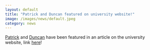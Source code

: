 ```yaml
---
layout: default
title: "Patrick and Duncan featured on university website!"
image: /images/news/default.jpeg
category: news
---
```

[Patrick] and [Duncan] have been featured in an article on the university website, link [here]!

[Patrick]: /team/sullivan-patrick
[Duncan]: /team/dockar-duncan
[here]: https://www.eng.ed.ac.uk/research/impacts/unlocking-power-nanobubbles-applications-diverse-fields